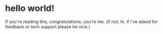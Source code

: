 # hello world!
If you're reading this, congratulations; you're me. (if not, hi. if i've asked for feedback or tech support please be nice.)
